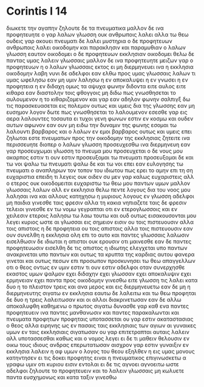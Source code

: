 # Corintis I 14
διωκετε την αγαπην ζηλουτε δε τα πνευματικα μαλλον δε ινα προφητευητε
ο γαρ λαλων γλωσση ουκ ανθρωποις λαλει αλλα τω θεω ουδεις γαρ ακουει πνευματι δε λαλει μυστηρια
ο δε προφητευων ανθρωποις λαλει οικοδομην και παρακλησιν και παραμυθιαν
ο λαλων γλωσση εαυτον οικοδομει ο δε προφητευων εκκλησιαν οικοδομει
θελω δε παντας υμας λαλειν γλωσσαις μαλλον δε ινα προφητευητε μειζων γαρ ο προφητευων η ο λαλων γλωσσαις εκτος ει μη διερμηνευει ινα η εκκλησια οικοδομην λαβη
νυνι δε αδελφοι εαν ελθω προς υμας γλωσσαις λαλων τι υμας ωφελησω εαν μη υμιν λαλησω η εν αποκαλυψει η εν γνωσει η εν προφητεια η εν διδαχη
ομως τα αψυχα φωνην διδοντα ειτε αυλος ειτε κιθαρα εαν διαστολην τοις φθογγοις μη διδω πως γνωσθησεται το αυλουμενον η το κιθαριζομενον
και γαρ εαν αδηλον φωνην σαλπιγξ δω τις παρασκευασεται εις πολεμον
ουτως και υμεις δια της γλωσσης εαν μη ευσημον λογον δωτε πως γνωσθησεται το λαλουμενον εσεσθε γαρ εις αερα λαλουντες
τοσαυτα ει τυχοι γενη φωνων εστιν εν κοσμω και ουδεν αυτων αφωνον
εαν ουν μη ειδω την δυναμιν της φωνης εσομαι τω λαλουντι βαρβαρος και ο λαλων εν εμοι βαρβαρος
ουτως και υμεις επει ζηλωται εστε πνευματων προς την οικοδομην της εκκλησιας ζητειτε ινα περισσευητε
διοπερ ο λαλων γλωσση προσευχεσθω ινα διερμηνευη
εαν γαρ προσευχωμαι γλωσση το πνευμα μου προσευχεται ο δε νους μου ακαρπος εστιν
τι ουν εστιν προσευξομαι τω πνευματι προσευξομαι δε και τω νοι ψαλω τω πνευματι ψαλω δε και τω νοι
επει εαν ευλογησης τω πνευματι ο αναπληρων τον τοπον του ιδιωτου πως ερει το αμην επι τη ση ευχαριστια επειδη τι λεγεις ουκ οιδεν
συ μεν γαρ καλως ευχαριστεις αλλ ο ετερος ουκ οικοδομειται
ευχαριστω τω θεω μου παντων υμων μαλλον γλωσσαις λαλων
αλλ εν εκκλησια θελω πεντε λογους δια του νοος μου λαλησαι ινα και αλλους κατηχησω η μυριους λογους εν γλωσση
αδελφοι μη παιδια γινεσθε ταις φρεσιν αλλα τη κακια νηπιαζετε ταις δε φρεσιν τελειοι γινεσθε
εν τω νομω γεγραπται οτι εν ετερογλωσσοις και εν χειλεσιν ετεροις λαλησω τω λαω τουτω και ουδ ουτως εισακουσονται μου λεγει κυριος
ωστε αι γλωσσαι εις σημειον εισιν ου τοις πιστευουσιν αλλα τοις απιστοις η δε προφητεια ου τοις απιστοις αλλα τοις πιστευουσιν
εαν ουν συνελθη η εκκλησια ολη επι το αυτο και παντες γλωσσαις λαλωσιν εισελθωσιν δε ιδιωται η απιστοι ουκ ερουσιν οτι μαινεσθε
εαν δε παντες προφητευωσιν εισελθη δε τις απιστος η ιδιωτης ελεγχεται υπο παντων ανακρινεται υπο παντων
και ουτως τα κρυπτα της καρδιας αυτου φανερα γινεται και ουτως πεσων επι προσωπον προσκυνησει τω θεω απαγγελλων οτι ο θεος οντως εν υμιν εστιν 
τι ουν εστιν αδελφοι οταν συνερχησθε εκαστος υμων ψαλμον εχει διδαχην εχει γλωσσαν εχει αποκαλυψιν εχει ερμηνειαν εχει παντα προς οικοδομην γινεσθω
ειτε γλωσση τις λαλει κατα δυο η το πλειστον τρεις και ανα μερος και εις διερμηνευετω
εαν δε μη η διερμηνευτης σιγατω εν εκκλησια εαυτω δε λαλειτω και τω θεω 
προφηται δε δυο η τρεις λαλειτωσαν και οι αλλοι διακρινετωσαν
εαν δε αλλω αποκαλυφθη καθημενω ο πρωτος σιγατω
δυνασθε γαρ καθ ενα παντες προφητευειν ινα παντες μανθανωσιν και παντες παρακαλωνται
και πνευματα προφητων προφηταις υποτασσεται
ου γαρ εστιν ακαταστασιας ο θεος αλλα ειρηνης ως εν πασαις ταις εκκλησιαις των αγιων
αι γυναικες υμων εν ταις εκκλησιαις σιγατωσαν ου γαρ επιτετραπται αυταις λαλειν αλλ υποτασσεσθαι καθως και ο νομος λεγει
ει δε τι μαθειν θελουσιν εν οικω τους ιδιους ανδρας επερωτατωσαν αισχρον γαρ εστιν γυναιξιν εν εκκλησια λαλειν
η αφ υμων ο λογος του θεου εξηλθεν η εις υμας μονους κατηντησεν
ει τις δοκει προφητης ειναι η πνευματικος επιγινωσκετω α γραφω υμιν οτι κυριου εισιν εντολαι
ει δε τις αγνοει αγνοειτω
ωστε αδελφοι ζηλουτε το προφητευειν και το λαλειν γλωσσαις μη κωλυετε 
παντα ευσχημονως και κατα ταξιν γινεσθω
